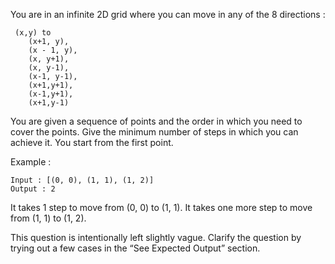  	

You are in an infinite 2D grid where you can move in any of the 8 directions :

     (x,y) to 
        (x+1, y), 
        (x - 1, y), 
        (x, y+1), 
        (x, y-1), 
        (x-1, y-1), 
        (x+1,y+1), 
        (x-1,y+1), 
        (x+1,y-1) 

You are given a sequence of points and the order in which you need to cover the points. Give the minimum number of steps in which you can achieve it. You start from the first point.

Example :

    Input : [(0, 0), (1, 1), (1, 2)]
    Output : 2

It takes 1 step to move from (0, 0) to (1, 1). It takes one more step to move from (1, 1) to (1, 2).

This question is intentionally left slightly vague. Clarify the question by trying out a few cases in the “See Expected Output” section.